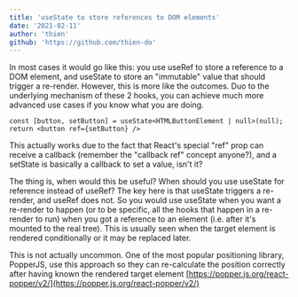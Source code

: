 ```yaml
---
title: 'useState to store references to DOM elements'
date: '2021-02-11'
author: 'thien'
github: 'https://github.com/thien-do'
---
```

In most cases it would go like this: you use useRef to store a reference to a DOM element, and useState to store an "immutable" value that should trigger a re-render. However, this is more like the outcomes. Duo to the underlying mechanism of these 2 hooks, you can achieve much more advanced use cases if you know what you are doing.
```
const [button, setButton] = useState<HTMLButtonElement | null>(null);
return <button ref={setButton} />
```
This actually works due to the fact that React's special "ref" prop can receive a callback (remember the "callback ref" concept anyone?), and a setState is basically a callback to set a value, isn't it?

The thing is, when would this be useful? When should you use useState for reference instead of useRef? The key here is that useState triggers a re-render, and useRef does not. So you would use useState when you want a re-render to happen (or to be specific, all the hooks that happen in a re-render to run) when you got a reference to an element (i.e. after it's mounted to the real tree). This is usually seen when the target element is rendered conditionally or it may be replaced later.

This is not actually uncommon. One of the most popular positioning library, PopperJS, use this approach so they can re-calculate the position correctly after having known the rendered target element [https://popper.js.org/react-popper/v2/](https://popper.js.org/react-popper/v2/)